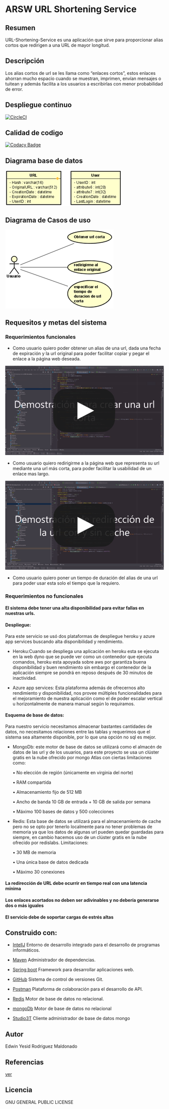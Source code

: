 # ARSW URL Shortening Service

## Resumen

URL-Shortening-Service es una aplicación que sirve para proporcionar alias cortos que redirigen a una URL de mayor longitud.

## Descripción

Los alias cortos de url se les llama como “enlaces cortos”, estos enlaces ahorran mucho espacio cuando se muestran, imprimen, envían mensajes o tuitean y además facilita a los usuarios a escribirlas con menor probabilidad de error.

## Despliegue continuo

[![CircleCI](https://circleci.com/gh/Edyesid/ARSW-URL-Shortening-Service.svg?style=svg)](https://circleci.com/gh/Edyesid/ARSW-URL-Shortening-Service)

## Calidad de codigo

[![Codacy Badge](https://app.codacy.com/project/badge/Grade/d1ae876d80cd4275b5884a53546f334f)](https://www.codacy.com/gh/Edyesid/ARSW-URL-Shortening-Service/dashboard?utm_source=github.com&amp;utm_medium=referral&amp;utm_content=Edyesid/ARSW-URL-Shortening-Service&amp;utm_campaign=Badge_Grade)

## Diagrama base de datos

![bd](img/bd.png)

## Diagrama de Casos de uso

![cu](img/cu.png)

## Requesitos y metas del sistema

### Requerimientos funcionales

 * Como usuario quiero poder obtener un alias de una url, dada una fecha de expiración y la url original para poder facilitar copiar y pegar el enlace a la página web deseada.
 
 [![ScreenShot](img/videos/crear.png)](https://youtu.be/LcMS_zIWgjE)
 
 * Como usuario quiero redirigirme a la página web que representa su url mediante una url más corta, para poder facilitar la usabilidad de un enlace mas largo.
 
 [![ScreenShot](img/videos/2.png)](https://youtu.be/PsIqI-Bxf6Q)
 
 * Como usuario quiero poner un tiempo de duración del alias de una url para poder usar esta solo el tiempo que la requiero.
 
### Requerimientos no funcionales

#### El sistema debe tener una alta disponibilidad para evitar fallas en nuestras urls.

#### Despliegue:
Para este servicio se usó dos plataformas de despliegue heroku y azure app services buscando alta disponibilidad y rendimiento.

  * Heroku:Cuando se despliega una aplicación en heroku esta se ejecuta en la web dyno que se puede ver como un contenedor que ejecuta comandos, heroku esta apoyada sobre aws por garantiza buena disponibilidad y buen rendimiento sin embargo el contenedor de la aplicación siempre se pondrá en reposo después de 30 minutos de inactividad.

  * Azure app services: Esta plataforma además de ofrecernos alto rendimiento y disponibilidad, nos provee múltiples funcionalidades para el mejoramiento de nuestra aplicación como el de poder escalar vertical u horizontalmente de manera manual según lo requiramos.

#### Esquema de base de datos:
Para nuestro servicio necesitamos almacenar bastantes cantidades de datos, no necesitamos relaciones entre las tablas y requerimos que el sistema sea altamente disponible, por lo que una opción no sql es mejor. 

* MongoDb: este motor de base de datos se utilizará como el almacén de datos de las url y de los usuarios, para este proyecto se usa un clúster gratis en la nube ofrecido por mongo Atlas con ciertas limitaciones como:

  •	No elección de región (únicamente en virginia del norte)

  •	RAM compartida

  •	Almacenamiento fijo de 512 MB

  •	Ancho de banda 10 GB de entrada + 10 GB de salida por semana

  •	Máximo 100 bases de datos y 500 colecciones

* Redis: Esta base de datos se utilizará para el almacenamiento de cache pero no se opto por tenerlo localmente para no tener problemas de memoria ya que los datos de algunas url pueden quedar guardadas para siempre, en cambio hacemos uso de un clúster gratis en la nube ofrecido por redislabs.
Limitaciones:

  •	30 MB de memoria

  •	Una única base de datos dedicada

  •	Máximo 30 conexiones

#### La redirección de URL debe ocurrir en tiempo real con una latencia mínima
#### Los enlaces acortados no deben ser adivinables y no debería generarse dos o más iguales
#### El servicio debe de soportar cargas de estrés altas 
 
## Construido con:

  * [IntellJ](https://www.jetbrains.com/es-es/idea/) Entorno de desarrollo integrado para el desarrollo de programas informáticos.

  * [Maven](https://maven.apache.org/) Administrador de dependencias.

  * [Spring boot](https://spring.io/projects/spring-boot) Framework para desarrollar aplicaciones web.

  * [GitHub](https://github.com/) Sistema de control de versiones Git.

  * [Postman](https://www.postman.com/) Plataforma de colaboración para el desarrollo de API.
  
  * [Redis](https://redislabs.com/) Motor de base de datos no relacional.
  
  * [mongoDb]() Motor de base de datos no relacional
  
  * [Studio3T](https://studio3t.com/) Cliente administrador de base de datos mongo

## Autor

Edwin Yesid Rodriguez Maldonado

## Referencias

[ver](https://www.educative.io/courses/grokking-the-system-design-interview/m2ygV4E81AR)

## Licencia 

GNU GENERAL PUBLIC LICENSE
